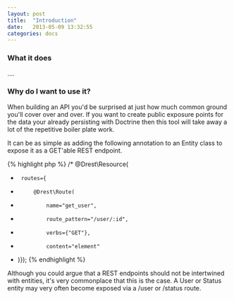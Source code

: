 ```yaml
---
layout: post
title:  "Introduction"
date:   2013-05-09 13:32:55
categories: docs
---
```

### What it does
....

### Why do I want to use it?

When building an API you'd be surprised at just how much common ground you'll cover over and over. If you want to create public exposure points for the data your already persisting with Doctrine then this tool will take away a lot of the repetitive boiler plate work.

It can be as simple as adding the following annotation to an Entity class to expose it as a GET'able REST endpoint.

{% highlight php %}
/* @Drest\Resource(
 *      routes={
 *          @Drest\Route(
 *              name="get_user",
 *              route_pattern="/user/:id",
 *              verbs={"GET"},
 *              content="element"
 * )});
{% endhighlight %}

Although you could argue that a REST endpoints should not be intertwined with entities, it's very commonplace that this is the case. 
A User or Status entity may very often become exposed via a /user or /status route.
